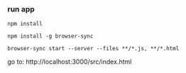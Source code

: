 ### run app

```
npm install

npm install -g browser-sync

browser-sync start --server --files **/*.js, **/*.html
```

go to: http://localhost:3000/src/index.html